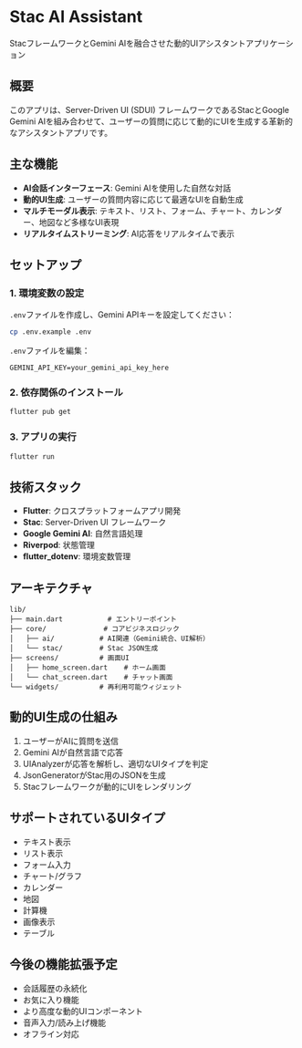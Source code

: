 # Stac AI Assistant

StacフレームワークとGemini AIを融合させた動的UIアシスタントアプリケーション

## 概要

このアプリは、Server-Driven UI (SDUI) フレームワークであるStacとGoogle Gemini AIを組み合わせて、ユーザーの質問に応じて動的にUIを生成する革新的なアシスタントアプリです。

## 主な機能

- **AI会話インターフェース**: Gemini AIを使用した自然な対話
- **動的UI生成**: ユーザーの質問内容に応じて最適なUIを自動生成
- **マルチモーダル表示**: テキスト、リスト、フォーム、チャート、カレンダー、地図など多様なUI表現
- **リアルタイムストリーミング**: AI応答をリアルタイムで表示

## セットアップ

### 1. 環境変数の設定

`.env`ファイルを作成し、Gemini APIキーを設定してください：

```bash
cp .env.example .env
```

`.env`ファイルを編集：
```
GEMINI_API_KEY=your_gemini_api_key_here
```

### 2. 依存関係のインストール

```bash
flutter pub get
```

### 3. アプリの実行

```bash
flutter run
```

## 技術スタック

- **Flutter**: クロスプラットフォームアプリ開発
- **Stac**: Server-Driven UI フレームワーク
- **Google Gemini AI**: 自然言語処理
- **Riverpod**: 状態管理
- **flutter_dotenv**: 環境変数管理

## アーキテクチャ

```
lib/
├── main.dart           # エントリーポイント
├── core/              # コアビジネスロジック
│   ├── ai/           # AI関連（Gemini統合、UI解析）
│   └── stac/         # Stac JSON生成
├── screens/          # 画面UI
│   ├── home_screen.dart    # ホーム画面
│   └── chat_screen.dart    # チャット画面
└── widgets/          # 再利用可能ウィジェット
```

## 動的UI生成の仕組み

1. ユーザーがAIに質問を送信
2. Gemini AIが自然言語で応答
3. UIAnalyzerが応答を解析し、適切なUIタイプを判定
4. JsonGeneratorがStac用のJSONを生成
5. Stacフレームワークが動的にUIをレンダリング

## サポートされているUIタイプ

- テキスト表示
- リスト表示
- フォーム入力
- チャート/グラフ
- カレンダー
- 地図
- 計算機
- 画像表示
- テーブル

## 今後の機能拡張予定

- 会話履歴の永続化
- お気に入り機能
- より高度な動的UIコンポーネント
- 音声入力/読み上げ機能
- オフライン対応